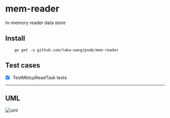 # mem-reader

In-memory reader data store

## Install

```
    go get -u github.com/taka-wang/psmb/mem-reader
```

## Test cases

- [x] TestMbtcpReadTask tests


---

## UML 

![uml](http://plantuml.com/plantuml/svg/5SdR3O0W3030LNG0wR_RL6Y0s0Bf8wnllDyx-yWSXKBvQExBRW35dMht5ayOQPx3QNZAKy3nnMlZgB1260JDII4pce6GN4fOIDEV7m00.svg)
